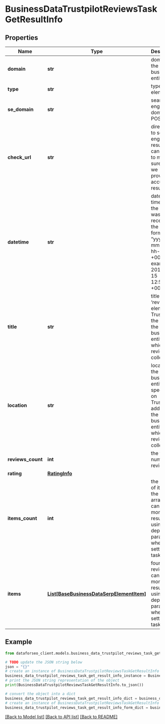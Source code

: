 # BusinessDataTrustpilotReviewsTaskGetResultInfo


## Properties

Name | Type | Description | Notes
------------ | ------------- | ------------- | -------------
**domain** | **str** | domain of the business entity | [optional] 
**type** | **str** | type of element | [optional] 
**se_domain** | **str** | search engine domain in a POST array | [optional] 
**check_url** | **str** | direct URL to search engine results you can use it to make sure that we provided accurate results | [optional] 
**datetime** | **str** | date and time when the result was received in the UTC format: “yyyy-mm-dd hh-mm-ss +00:00” example: 2019-11-15 12:57:46 +00:00 | [optional] 
**title** | **str** | title of the ‘reviews’ element on Trustpilot the name of the business entity for which the reviews are collected | [optional] 
**location** | **str** | location of the business entity as specified on Trustpilot address of the business entity for which the reviews are collected | [optional] 
**reviews_count** | **int** | the total number of reviews | [optional] 
**rating** | [**RatingInfo**](RatingInfo.md) |  | [optional] 
**items_count** | **int** | the number of items in the results array you can get more results by using the depth parameter when setting a task | [optional] 
**items** | [**List[BaseBusinessDataSerpElementItem]**](BaseBusinessDataSerpElementItem.md) | found reviews you can get more results by using the depth parameter when setting a task | [optional] 

## Example

```python
from dataforseo_client.models.business_data_trustpilot_reviews_task_get_result_info import BusinessDataTrustpilotReviewsTaskGetResultInfo

# TODO update the JSON string below
json = "{}"
# create an instance of BusinessDataTrustpilotReviewsTaskGetResultInfo from a JSON string
business_data_trustpilot_reviews_task_get_result_info_instance = BusinessDataTrustpilotReviewsTaskGetResultInfo.from_json(json)
# print the JSON string representation of the object
print(BusinessDataTrustpilotReviewsTaskGetResultInfo.to_json())

# convert the object into a dict
business_data_trustpilot_reviews_task_get_result_info_dict = business_data_trustpilot_reviews_task_get_result_info_instance.to_dict()
# create an instance of BusinessDataTrustpilotReviewsTaskGetResultInfo from a dict
business_data_trustpilot_reviews_task_get_result_info_form_dict = business_data_trustpilot_reviews_task_get_result_info.from_dict(business_data_trustpilot_reviews_task_get_result_info_dict)
```
[[Back to Model list]](../README.md#documentation-for-models) [[Back to API list]](../README.md#documentation-for-api-endpoints) [[Back to README]](../README.md)


